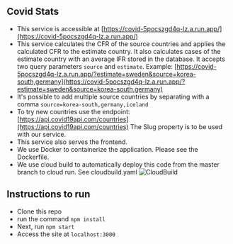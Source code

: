## Covid Stats
- This service is accessible at [https://covid-5pocszgd4q-lz.a.run.app/](https://covid-5pocszgd4q-lz.a.run.app/)
- This service calculates the CFR of the source countries and applies the calculated CFR to the estimate country. It also calculates cases of the estimate country with an average IFR stored in the database. It accepts two query parameters `source` and `estimate`. Example: [https://covid-5pocszgd4q-lz.a.run.app/?estimate=sweden&source=korea-south,germany](https://covid-5pocszgd4q-lz.a.run.app/?estimate=sweden&source=korea-south,germany)
- It's possible to add multiple source countries by separating with a comma `source=korea-south,germany,iceland`
- To try new countries use the endpoint: [https://api.covid19api.com/countries](https://api.covid19api.com/countries) The Slug property is to be used with our service.
- This service also serves the frontend.
- We use Docker to containerize the application. Please see the Dockerfile.
- We use cloud build to automatically deploy this code from the master branch to cloud run. See cloudbuild.yaml
![CloudBuild](https://i.ibb.co/sQmmzMZ/covid-cicd.png)

## Instructions to run
- Clone this repo
- run the command `npm install`
- Next, run `npm start`
- Access the site at `localhost:3000`